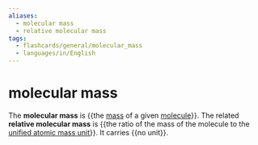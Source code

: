 ```yaml
---
aliases:
  - molecular mass
  - relative molecular mass
tags:
  - flashcards/general/molecular_mass
  - languages/in/English
---
```


# molecular mass

The __molecular mass__ is {{the [mass](mass.md) of a given [molecule](molecule.md)}}. The related __relative molecular mass__ is {{the ratio of the mass of the molecule to the [unified atomic mass unit](dalton%20(unit).md)}}. It carries {{no unit}}. <!--SR:!2025-09-10,681,330!2024-08-10,356,290!2024-07-14,362,334-->
